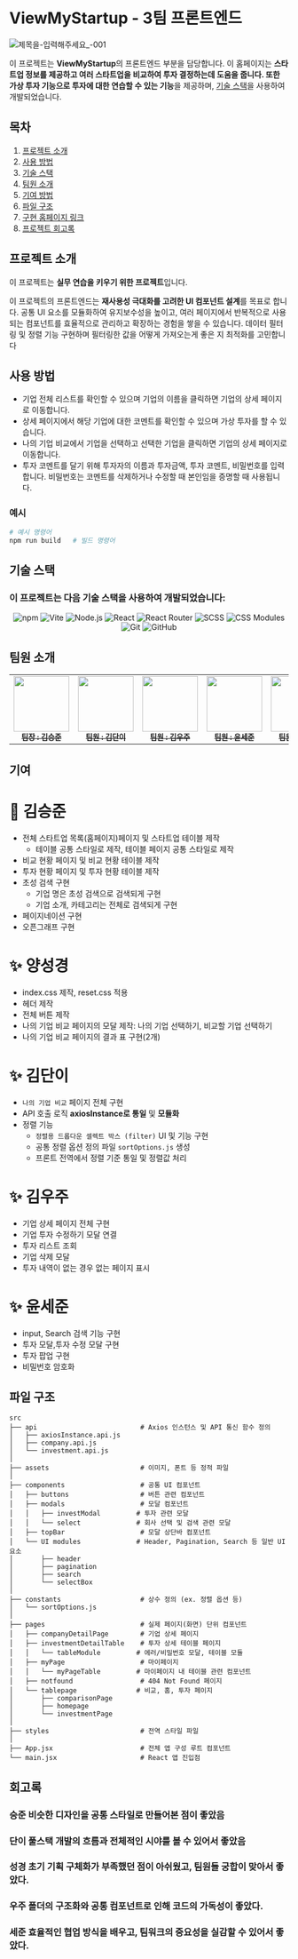 # ViewMyStartup - 3팀 프론트엔드


![제목을-입력해주세요_-001](https://github.com/user-attachments/assets/b806f69a-a0bd-41e4-9643-b290844431db)

이 프로젝트는 **ViewMyStartup**의 프론트엔드 부분을 담당합니다. 이 홈페이지는 **스타트업 정보를 제공하고 여러 스타트업을 비교하여 투자 결정하는데 도움을 줍니다. 또한 가상 투자 기능으로 투자에 대한 연습할 수 있는 기능**을 제공하며, [기술 스택](#기술-스택)을 사용하여 개발되었습니다.

## 목차

1. [프로젝트 소개](#프로젝트-소개)
2. [사용 방법](#사용-방법)
3. [기술 스택](#기술-스택)
4. [팀원 소개](#팀원-소개)
5. [기여 방법](#기여-방법)
6. [파일 구조](#파일-구조)
7. [구현 홈페이지 링크](https://viewmystartup-3.netlify.app/)
8. [프로젝트 회고록](https://www.canva.com/design/DAGjdYdbk0o/DalB-Je3dGH17HBWO1K0WA/edit)

## 프로젝트 소개

이 프로젝트는 **실무 연습을 키우기 위한 프로젝트**입니다. 

이 프로젝트의 프론트엔드는 **재사용성 극대화를 고려한 UI 컴포넌트 설계**를 목표로 합니다. 
공통 UI 요소를 모듈화하여 유지보수성을 높이고, 여러 페이지에서 반복적으로 사용되는 컴포넌트를 효율적으로 관리하고 확장하는 경험을 쌓을 수 있습니다.
데이터 필터링 및 정렬 기능 구현하며 필터링한 값을 어떻게 가져오는게 좋은 지 최적화를 고민합니다

## 사용 방법

- 기업 전체 리스트를 확인할 수 있으며 기업의 이름을 클릭하면 기업의 상세 페이지로 이동합니다.
- 상세 페이지에서 해당 기업에 대한 코멘트를 확인할 수 있으며 가상 투자를 할 수 있습니다.
- 나의 기업 비교에서 기업을 선택하고 선택한 기업을 클릭하면 기업의 상세 페이지로 이동합니다.
- 투자 코멘트를 달기 위해 투자자의 이름과 투자금액, 투자 코멘트, 비밀번호를 입력합니다. 비밀번호는 코멘트를 삭제하거나 수정할 때 본인임을 증명할 때 사용됩니다.

### 예시

```bash
# 예시 명령어
npm run build   # 빌드 명령어
```
## 기술 스택 
### 이 프로젝트는 다음 기술 스택을 사용하여 개발되었습니다:

<p align="center">
  <img src="https://img.shields.io/badge/npm-CB3837?style=flat&logo=npm&logoColor=white" alt="npm" />
  <img src="https://img.shields.io/badge/Vite-646CFF?style=flat&logo=vite&logoColor=white" alt="Vite" />
  <img src="https://img.shields.io/badge/Node.js-339933?style=flat&logo=node.js&logoColor=white" alt="Node.js" />
  <img src="https://img.shields.io/badge/React-61DAFB?style=flat&logo=react&logoColor=black" alt="React" />
  <img src="https://img.shields.io/badge/React%20Router-CA4245?style=flat&logo=react-router&logoColor=white" alt="React Router" />
  <img src="https://img.shields.io/badge/SCSS-CC6699?style=flat&logo=sass&logoColor=white" alt="SCSS" />
  <img src="https://img.shields.io/badge/CSS%20Modules-000?style=flat&logo=css3&logoColor=white" alt="CSS Modules" />
  <img src="https://img.shields.io/badge/Git-F05032?style=flat&logo=git&logoColor=white" alt="Git" />
  <img src="https://img.shields.io/badge/GitHub-181717?style=flat&logo=github&logoColor=white" alt="GitHub" />
</p>


## 팀원 소개
<table align="center">
  <tbody>
    <tr>
      <td align="center"><a href="https://github.com/y10b"><img src= "https://github.com/y10b.png?size=100"width="100px;" alt=""/><br /><sub><b> 팀장 : 김승준</b></sub></a><br /></td>
      <td align="center"><a href="https://github.com/danikim8"><img src="https://github.com/danikim8.png?size=100" width="100px;" alt=""/><br /><sub><b> 팀원 : 김단이</b></sub></a><br /></td>
      <td align="center"><a href="https://github.com/wooju01"><img src="https://github.com/wooju01.png?size=100" width="100px;" alt=""/><br /><sub><b> 팀원 : 김우주</b></sub></a><br /></td>
      <td align="center"><a href="https://github.com/YSJ0228"><img src="https://github.com/YSJ0228.png?size=100" width="100px;" alt=""/><br /><sub><b> 팀원 : 윤세준</b></sub></a><br /></td>
      <td align="center"><a href="https://github.com/kr-programmer-sky"><img src="https://github.com/writing-sky.png?size=100" width="100px;" alt=""/><br /><sub><b> 팀원 : 양성경</b></sub></a><br /></td>
     <tr/>
  </tbody>
</table>

## 기여

# 👑 김승준
- 전체 스타트업 목록(홈페이지)페이지 및 스타트업 테이블 제작
  - 테이블 공통 스타일로 제작, 테이블 페이지 공통 스타일로 제작
- 비교 현황 페이지 및 비교 현황 테이블 제작
- 투자 현황 페이지 및 투자 현황 테이블 제작
- 초성 검색 구현
  - 기업 명은 초성 검색으로 검색되게 구현
  - 기업 소개, 카테고리는 전체로 검색되게 구현
- 페이지네이션 구현
- 오픈그래프 구현

# ✨ 양성경
- index.css 제작, reset.css 적용
- 헤더 제작
- 전체 버튼 제작
- 나의 기업 비교 페이지의 모달 제작: 나의 기업 선택하기, 비교할 기업 선택하기
- 나의 기업 비교 페이지의 결과 표 구현(2개)

# ✨ 김단이
- `나의 기업 비교` 페이지 전체 구현
- API 호출 로직 **axiosInstance로 통일** 및 **모듈화**
- 정렬 기능  
  - `정렬용 드롭다운 셀렉트 박스 (filter)` UI 및 기능 구현  
  - 공통 정렬 옵션 정의 파일 `sortOptions.js` 생성  
  - 프론트 전역에서 정렬 기준 통일 및 정렬값 처리
 
# ✨ 김우주
 - 기업 상세 페이지 전체 구현
 - 기업 투자 수정하기 모달 연결
 - 투자 리스트 조회
 - 기업 삭제 모달
 - 투자 내역이 없는 경우 없는 페이지 표시

# ✨ 윤세준
 - input, Search 검색 기능 구현
 - 투자 모달,투자 수정 모달 구현
 - 투자 팝업 구현
 - 비밀번호 암호화

## 파일 구조
```
src
├── api                          # Axios 인스턴스 및 API 통신 함수 정의
│   ├── axiosInstance.api.js
│   ├── company.api.js
│   └── investment.api.js
│
├── assets                       # 이미지, 폰트 등 정적 파일
│
├── components                   # 공통 UI 컴포넌트
│   ├── buttons                  # 버튼 관련 컴포넌트
│   ├── modals                   # 모달 컴포넌트
│   │   ├── investModal         # 투자 관련 모달
│   │   └── select              # 회사 선택 및 검색 관련 모달
│   ├── topBar                   # 모달 상단바 컴포넌트
│   └── UI modules              # Header, Pagination, Search 등 일반 UI 요소
│       ├── header
│       ├── pagination
│       ├── search
│       └── selectBox
│
├── constants                    # 상수 정의 (ex. 정렬 옵션 등)
│   └── sortOptions.js
│
├── pages                        # 실제 페이지(화면) 단위 컴포넌트
│   ├── companyDetailPage        # 기업 상세 페이지
│   ├── investmentDetailTable    # 투자 상세 테이블 페이지
│   │   └── tableModule         # 에러/비밀번호 모달, 테이블 모듈
│   ├── myPage                   # 마이페이지
│   │   └── myPageTable         # 마이페이지 내 테이블 관련 컴포넌트
│   ├── notfound                 # 404 Not Found 페이지
│   └── tablepage               # 비교, 홈, 투자 페이지
│       ├── comparisonPage
│       ├── homepage
│       └── investmentPage
│
├── styles                       # 전역 스타일 파일
│
├── App.jsx                      # 전체 앱 구성 루트 컴포넌트
└── main.jsx                     # React 앱 진입점
```

## 회고록

### 승준 비슷한 디자인을 공통 스타일로 만들어본 점이 좋았음
### 단이 풀스택 개발의 흐름과 전체적인 시야를 볼 수 있어서 좋았음
### 성경 초기 기획 구체화가 부족했던 점이 아쉬웠고, 팀원들 궁합이 맞아서 좋았다.
### 우주 폴더의 구조화와 공통 컴포넌트로 인해 코드의 가독성이 좋았다.
### 세준 효율적인 협업 방식을 배우고, 팀워크의 중요성을 실감할 수 있어서 좋았다.
